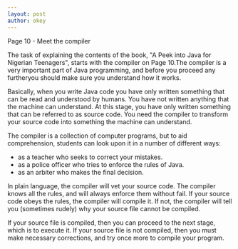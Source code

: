 ```yaml
---
layout: post
author: okey
---
```

Page 10 - Meet the compiler

The task of explaining the contents of the book, "A Peek into Java for Nigerian 
Teenagers", starts with the compiler on Page 10.The compiler is a very important 
part of Java programming, and before you proceed any furtheryou should make sure 
you understand how it works.

Basically, when you write Java code you have only written something that can be read and
understood by humans. You have not written anything that the machine can understand. At this
stage, you have only written something that can be referred to as source code. You need the
compiler to transform your source code into something the machine can understand.

The compiler is a collection of computer programs, but to aid comprehension, 
students can look upon it in a number of different ways:

- as a teacher who seeks to correct your mistakes.
- as a police officer who tries to enforce the rules of Java.
- as an arbiter who makes the final decision.

In plain language, the compiler will vet your source code. The compiler knows all the rules,
and will always enforce them without fail. If your source code obeys the rules, the compiler 
will compile it. If not, the compiler will tell you (sometimes rudely) why your source file
cannot be compiled.

If your source file is compiled, then you can proceed to the next stage, which is to execute it.
If your source file is not compiled, then you must make necessary corrections, and try once more
to compile your program.
